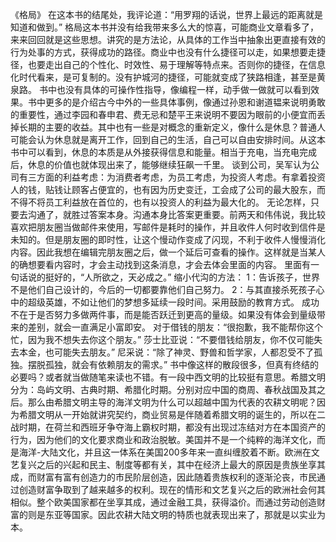 《格局》
在这本书的结尾处，我评论道：“用罗翔的话说，世界上最远的距离就是知道和做到。”
格局这本书并没有给我带来多么大的惊喜，可能商业文章看多了，来来回回就是这些思想。讲究的是方法论，从具体的工作当中抽象出更直接有效的行为处事的方式，获得成功的路径。商业中也没有什么捷径可以走，如果想要走捷径，也要走出自己的个性化、时效性、易于理解等特点来。否则你的捷径，在信息化时代看来，是可复制的。没有护城河的捷径，可能就变成了狭路相逢，甚至是黄泉路。
书中也没有具体的可操作性指导，像编程一样，动手做一做就可以看到效果。书中更多的是介绍古今中外的一些具体事例，像通过孙恩和谢道韫来说明勇敢的重要性，通过李园和春申君、费无忌和楚平王来说明不要因为眼前的小便宜而丢掉长期的主要的收益。其中也有一些是对概念的重新定义，像什么是休息？普通人可能会认为休息就是离开工作，回到自己的生活，自己可以自由安排时间。从这本书中可以看到，休息的本质是从外接获得信息和能量。相当于充电，当充电完成后，休息的价值也就体现出来了，能够继续狂飙一千里。
谈到公司，吴军认为公司有三方面的利益考虑：为消费者考虑，为员工考虑，为投资人考虑。有拿着投资人的钱，贴钱让顾客占便宜的，也有因为历史变迁，工会成了公司的最大股东，而不得不将员工利益放在首位的，也有以投资人的利益为最大化的。
无论怎样，只要去沟通了，就胜过答案本身。沟通本身比答案更重要。前两天和伟伟说，我比较喜欢把朋友圈当做邮件来使用，写邮件是耗时的操作，并且收件人何时收到信件是未知的。但是朋友圈的即时性，让这个慢动作变成了闪现，不利于收件人慢慢消化内容。因此我想在编辑完朋友圈之后，做一个延后可查看的操作。这样就是当某人的确想要看内容时，才会主动找到这条消息，才会去体会里面的内容。
里面有一句话说的挺好的，“人所欲之，天必成之。”
缩小代沟的方法：
1：告诉孩子，世界不是他们自己设计的，今后的一切都要靠他们自己努力。
2：与其直接杀死孩子心中的超级英雄，不如让他们的梦想多延续一段时间。采用鼓励的教育方式。
成功不在于是否努力多做两件事，而是能否跃迁到更高的量级。如果没有体会到量级带来的差别，就会一直满足小富即安。
对于借钱的朋友：“很抱歉，我不能帮你这个忙，因为我不想失去你这个朋友。”
莎士比亚说：“不要借钱给朋友，你不仅可能失去本金，也可能失去朋友。”
尼采说：“除了神灵、野兽和哲学家，人都忍受不了孤独。摆脱孤独，就会有依赖朋友的需求。”
书中像这样的散段很多，但真有终结的必要吗？或者就当做随笔来读也不错。有一段中西文明的比较挺有意思。希腊文明分为：岛屿文明、古典时期、希腊化时期。分别对应中国的商周、春秋战国及其之后。那么由希腊文明主导的海洋文明为什么可以超越中国为代表的农耕文明呢？因为希腊文明从一开始就讲究契约，商业贸易是伴随着希腊文明的诞生的，所以在二战时期，在荷兰和西班牙争夺海上霸权时期，都没有出现过冻结对方在本国资产的行为，因为他们的文化要求商业和政治脱敏。美国并不是一个纯粹的海洋文化，而是海洋-大陆文化，并且这一体系在美国200多年来一直纠缠胶着不断。欧洲在文艺复兴之后的兴起和民主、制度等都有关，其中在经济上最大的原因是贵族坐享其成，而财富有富有创造力的市民阶层创造，因此随着贵族权利的逐渐沦丧，市民通过创造财富争取到了越来越多的权利。现在的情形和文艺复兴之后的欧洲社会何其相似。整个欧美国家都在坐享其成，通过金融工具，获得溢价。而通过劳动创造财富的则是东亚等国家。因此农耕大陆文明的特质也就表现出来了，那就是以实业为本。


